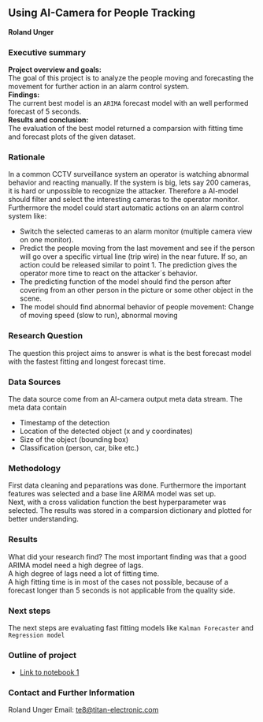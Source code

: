## Using AI-Camera for People Tracking

**Roland Unger**

### Executive summary
**Project overview and goals:** <br>The goal of this project is to analyze the people moving and forecasting the movement for further action in an alarm control system.<br>
**Findings:**<br> The current best model is an `ARIMA` forecast model with an well performed forecast of 5 seconds.<br>
**Results and conclusion:**<br> The evaluation of the best model returned a comparsion with fitting time and forecast plots of the given dataset.<br>

### Rationale
In a common CCTV surveillance system an operator is watching abnormal behavior and reacting manually.
If the system is big, lets say 200 cameras, it is hard or unpossible to recognize the attacker.
Therefore a AI-model should filter and select the interesting cameras to the operator monitor.
Furthermore the model could start automatic actions on an alarm control system like:<br>
- Switch the selected cameras to an alarm monitor (multiple camera view on one monitor). 
- Predict the people moving from the last movement and see if the person will go over a specific virtual line (trip wire) in the near future. If so, an action could be released similar to point 1. The prediction gives the operator more time to react on the attacker´s behavior.  
- The predicting function of the model should find the person after covering from an other person in the picture or some other    object in the scene.
- The model should find abnormal behavior of people movement: Change of moving speed (slow to run), abnormal moving

### Research Question
The question this project aims to answer is what is the best forecast model with the fastest fitting and longest forecast time.

### Data Sources
The data source come from an AI-camera output meta data stream. The meta data contain <br>
- Timestamp of the detection
- Location of the detected object (x and y coordinates)
- Size of the object (bounding box)
- Classification (person, car, bike etc.)

### Methodology
First data cleaning and peparations was done. Furthermore the important features was selected and a base line ARIMA model was set up.<br>
Next, with a cross validation function the best hyperparameter was selected. The results was stored in a comparsion dictionary and plotted for better understanding.

### Results
What did your research find?
The most important finding was that a good ARIMA model need a high degree of lags.<br>
A high degree of lags need a lot of fitting time.<br>
A high fitting time is in most of the cases not possible, because of a forecast longer than 5 seconds is not applicable from the quality side.

### Next steps
The next steps are evaluating fast fitting models like `Kalman Forecaster` and `Regression model`

### Outline of project

- [Link to notebook 1](https://github.com/te8titan/Capstone_project_II)


### Contact and Further Information

Roland Unger
Email: te8@titan-electronic.com
